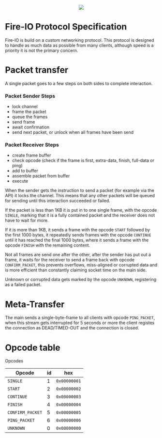 <p align="center">
  <img src="http://static.craftmend.com/fireio/FIREIO.png" />
</p>

# Fire-IO Protocol Specification
Fire-IO is build on a custom networking protocol.
This protocol is designed to handle as much data as possible from many clients, although speed is a priority it is not the primary concern.

# Packet transfer
A single packet goes to a few steps on both sides to complete interaction.
### Packet Sender Steps
 - lock channel
 - frame the packet
 - queue the frames
 - send frame
 - await confirmation
 - send next packet, or unlock when all frames have been send

### Packet Receiver Steps
 - create frame buffer
 - check opcode (check if the frame is first, extra-data, finish, full-data or ping)
 - add to buffer
 - assemble packet from buffer
 - execute
 
 When the sender gets the instruction to send a packet (for example via the API) it locks the channel.
 This means that any other packets will be queued for sending until this interaction succeeded or failed.
 
 If the packet is less than 1KB it is put in to one single frame, with the opcode `SINGLE`, marking that it is a fully contained packet and the receiver does not have to wait for more.
 
 If it is more than 1KB, it sends a frame with the opcode `START` followed by the first 1000 bytes, it repeatedly sends frames with the opcode `CONTINUE` until it has reached the final 1000 bytes, where it sends a frame with the opcode `FINISH` with the remaining content.
 
 Not all frames are send one after the other, after the sender has put out a frame, it waits for the receiver to send a frame back with opcode `CONFIRM_PACKET`, this prevents overflows, miss-aligned or corrupted data and is more efficient than constantly claiming socket time on the main side.
 
 Unknown or corrupted data gets marked by the opcode `UNKNOWN`, registering as a failed packet.
 
 # Meta-Transfer
 The main sends a single-byte-frame to all clients with opcode `PING_PACKET`, when this stream gets interrupted for 5 seconds or more the client registes the connection as DEAD/TIMED-OUT and the connection is closed.
 
 # Opcode table
 Opcodes
 
 | Opcode           | id | hex          |
 |------------------|----|--------------|
 | `SINGLE`         | 1  | `0x00000001` |
 | `START`          | 2  | `0x00000002` |
 | `CONTINUE`       | 3  | `0x00000003` |
 | `FINISH`         | 4  | `0x00000004` |
 | `CONFIRM_PACKET` | 5  | `0x00000005` |
 | `PING_PACKET`    | 6  | `0x00000006` |
 | `UNKNOWN`        | 0  | `0x00000000` |